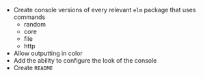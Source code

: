 - Create console versions of every relevant `elm` package that uses commands
  - random
  - core
  - file
  - http
- Allow outputting in color
- Add the ability to configure the look of the console
- Create `README`
